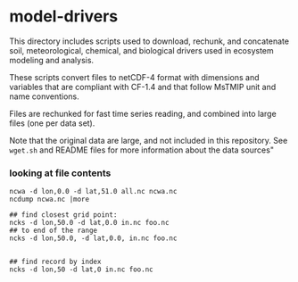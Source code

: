 model-drivers
=============

This directory includes scripts used to download, rechunk, and concatenate soil, meteorological, chemical, and biological drivers used in ecosystem modeling and analysis. 

These scripts convert files to netCDF-4 format with dimensions and variables that are compliant with CF-1.4 and that follow MsTMIP unit and name conventions.

Files are rechunked for fast time series reading, and combined into large files (one per data set).

Note that the original data are large, and not included in this repository. See `wget.sh` and README files for more information about the data sources" 


### looking at file contents

```
ncwa -d lon,0.0 -d lat,51.0 all.nc ncwa.nc
ncdump ncwa.nc |more

## find closest grid point:
ncks -d lon,50.0 -d lat,0.0 in.nc foo.nc
## to end of the range
ncks -d lon,50.0, -d lat,0.0, in.nc foo.nc


## find record by index
ncks -d lon,50 -d lat,0 in.nc foo.nc
```
